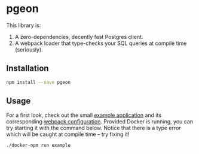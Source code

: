 # pgeon

This library is:
1. A zero-dependencies, decently fast Postgres client.
2. A webpack loader that type-checks your SQL queries at compile time (seriously).

## Installation

```sh
npm install --save pgeon
```

## Usage

For a first look, check out the small [example application](./example.ts) and its corresponding [webpack configuration](./example.webpack.config.ts). Provided Docker is running, you can try starting it with the command below. Notice that there is a type error which will be caught at compile time – try fixing it!

```sh
./docker-npm run example
```
